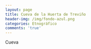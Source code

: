 ```yaml
---
layout: page
title: Cueva de la Huerta de Treviño
header-img: /img/fondo-azul.png
categories: Etnográfico
comments: 'true'
---
```



Cueva

<div class="photo-gallery">
<ul>
</ul>
</div>
